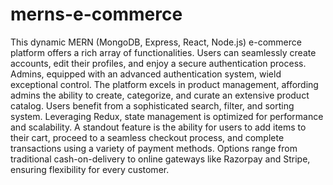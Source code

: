 # merns-e-commerce
This dynamic MERN (MongoDB, Express, React, Node.js) e-commerce platform offers a rich array of functionalities. Users can seamlessly create accounts, edit their profiles, and enjoy a secure authentication process. Admins, equipped with an advanced authentication system, wield exceptional control. The platform excels in product management, affording admins the ability to create, categorize, and curate an extensive product catalog. Users benefit from a sophisticated search, filter, and sorting system. Leveraging Redux, state management is optimized for performance and scalability. A standout feature is the ability for users to add items to their cart, proceed to a seamless checkout process, and complete transactions using a variety of payment methods. Options range from traditional cash-on-delivery to online gateways like Razorpay and Stripe, ensuring flexibility for every customer.






